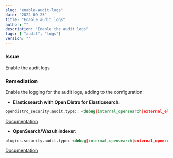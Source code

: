 ```yaml
---
slug: "enable-audit-logs"
date: "2022-09-23"
title: "Enable audit logs"
author: ""
description: "Enable the audit logs"
tags: [ "audit", "logs"]
version: ""
---
```


### Issue
Enable the audit logs

### Remediation

Enable the logging for the audit logs, adding to the configuration:

- **Elasticsearch with Open Distro for Elasticsearch:**
```xml
opendistro_security.audit.type:: <debug|internal_opensearch|external_elasticsearch|webhook|log4j>
```

[Documentation](https://opendistro.github.io/for-elasticsearch-docs/docs/security/audit-logs/)

- **OpenSearch/Wazuh indexer**:

```xml
plugins.security.audit.type: <debug|internal_opensearch|external_opensearch|webhook|log4j>
```

[Documentation](https://opensearch.org/docs/1.2/security-plugin/audit-logs/storage-types/)
